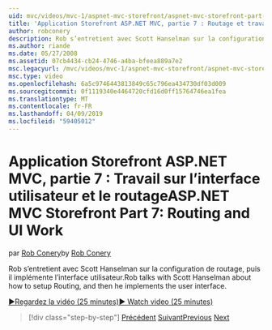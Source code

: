 ```yaml
---
uid: mvc/videos/mvc-1/aspnet-mvc-storefront/aspnet-mvc-storefront-part-7-routing-and-ui-work
title: 'Application Storefront ASP.NET MVC, partie 7 : Routage et travail de l’interface utilisateur | Microsoft Docs'
author: robconery
description: Rob s’entretient avec Scott Hanselman sur la configuration de routage, puis il implémente l’interface utilisateur.
ms.author: riande
ms.date: 05/27/2008
ms.assetid: 07cb4434-cb24-4746-a4ba-bfeea889a7e2
msc.legacyurl: /mvc/videos/mvc-1/aspnet-mvc-storefront/aspnet-mvc-storefront-part-7-routing-and-ui-work
msc.type: video
ms.openlocfilehash: 6a5c9746443813849c65c796ea434730df03d009
ms.sourcegitcommit: 0f1119340e4464720cfd16d0ff15764746ea1fea
ms.translationtype: MT
ms.contentlocale: fr-FR
ms.lasthandoff: 04/09/2019
ms.locfileid: "59405012"
---
```

# <a name="aspnet-mvc-storefront-part-7-routing-and-ui-work"></a><span data-ttu-id="f0f95-103">Application Storefront ASP.NET MVC, partie 7 : Travail sur l’interface utilisateur et le routage</span><span class="sxs-lookup"><span data-stu-id="f0f95-103">ASP.NET MVC Storefront Part 7: Routing and UI Work</span></span>

<span data-ttu-id="f0f95-104">par [Rob Conery](https://github.com/robconery)</span><span class="sxs-lookup"><span data-stu-id="f0f95-104">by [Rob Conery](https://github.com/robconery)</span></span>

<span data-ttu-id="f0f95-105">Rob s’entretient avec Scott Hanselman sur la configuration de routage, puis il implémente l’interface utilisateur.</span><span class="sxs-lookup"><span data-stu-id="f0f95-105">Rob talks with Scott Hanselman about how to setup Routing, and then he implements the user interface.</span></span>

[<span data-ttu-id="f0f95-106">&#9654;Regardez la vidéo (25 minutes)</span><span class="sxs-lookup"><span data-stu-id="f0f95-106">&#9654; Watch video (25 minutes)</span></span>](https://channel9.msdn.com/Blogs/ASP-NET-Site-Videos/aspnet-mvc-storefront-part-7-routing-and-ui-work)

> [!div class="step-by-step"]
> <span data-ttu-id="f0f95-107">[Précédent](aspnet-mvc-storefront-part-6-finishing-the-repository-and-initial-ui-work.md)
> [Suivant](aspnet-mvc-storefront-part-8-testing-controllers-iteration-1-complete.md)</span><span class="sxs-lookup"><span data-stu-id="f0f95-107">[Previous](aspnet-mvc-storefront-part-6-finishing-the-repository-and-initial-ui-work.md)
[Next](aspnet-mvc-storefront-part-8-testing-controllers-iteration-1-complete.md)</span></span>
